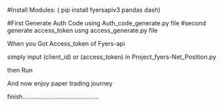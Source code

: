 #Install Modules:   ( pip install fyersapiv3 pandas dash)

#First Generate Auth Code using Auth_code_generate.py file 
#second generate access_token usng access_generate.py file

When you Got Access_token of Fyers-api

simply input (client_id) or (access_token) in Project_fyers-Net_Position.py

then Run

And now enjoy paper trading journey


finish............................................
